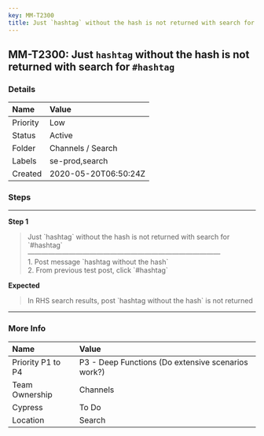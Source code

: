 ```yaml
---
key: MM-T2300
title: Just `hashtag` without the hash is not returned with search for `#hashtag`
---
```


## MM-T2300: Just `hashtag` without the hash is not returned with search for `#hashtag`

### Details

| Name     | Value                |
| :------- | :------------------- |
| Priority | Low                  |
| Status   | Active               |
| Folder   | Channels / Search    |
| Labels   | se-prod,search       |
| Created  | 2020-05-20T06:50:24Z |

### Steps

<hr/>

**Step 1**

> <article>Just `hashtag` without the hash is not returned with search for `#hashtag`<br />&mdash;&mdash;&mdash;&mdash;&mdash;&mdash;&mdash;&mdash;&mdash;&mdash;&mdash;&mdash;&mdash;&mdash;&mdash;&mdash;&mdash;&mdash;&mdash;&mdash;&mdash;&mdash;&mdash;&mdash;&mdash;&mdash;&mdash;&mdash;<br />1. Post message `hashtag without the hash`<br />2. From previous test post, click `#hashtag`</article>

**Expected**

> <article>In RHS search results, post `hashtag without the hash` is not returned</article>

<hr/>

### More Info

| Name              | Value                                              |
| :---------------- | :------------------------------------------------- |
| Priority P1 to P4 | P3 - Deep Functions (Do extensive scenarios work?) |
| Team Ownership    | Channels                                           |
| Cypress           | To Do                                              |
| Location          | Search                                             |
